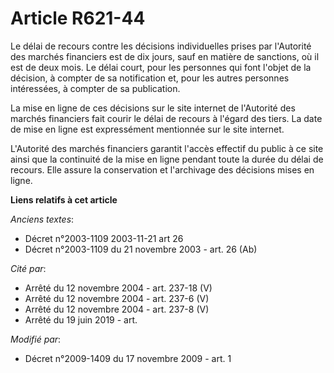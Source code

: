 # Article R621-44

Le délai de recours contre les décisions individuelles prises par l'Autorité des marchés financiers est de dix jours, sauf en
matière de sanctions, où il est de deux mois. Le délai court, pour les personnes qui font l'objet de la décision, à compter
de sa notification et, pour les autres personnes intéressées, à compter de sa publication.

La mise en ligne de ces décisions sur le site internet de l'Autorité des marchés financiers fait courir le délai de recours à
l'égard des tiers. La date de mise en ligne est expressément mentionnée sur le site internet.

L'Autorité des marchés financiers garantit l'accès effectif du public à ce site ainsi que la continuité de la mise en ligne
pendant toute la durée du délai de recours. Elle assure la conservation et l'archivage des décisions mises en ligne.

**Liens relatifs à cet article**

_Anciens textes_:

  - Décret n°2003-1109 2003-11-21 art 26
  - Décret n°2003-1109 du 21 novembre 2003 - art. 26 (Ab)

_Cité par_:

  - Arrêté du 12 novembre 2004 - art. 237-18 (V)
  - Arrêté du 12 novembre 2004 - art. 237-6 (V)
  - Arrêté du 12 novembre 2004 - art. 237-8 (V)
  - Arrêté du 19 juin 2019 - art.

_Modifié par_:

  - Décret n°2009-1409 du 17 novembre 2009 - art. 1
